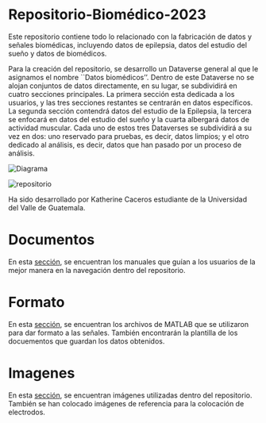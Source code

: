 # Repositorio-Biomédico-2023

Este repositorio contiene todo lo relacionado con la fabricación de datos y señales biomédicas,
incluyendo datos de epilepsia, datos del estudio del sueño y datos de biomédicos.

Para la creación del repositorio, se desarrollo un Dataverse general al que le asignamos el nombre ``Datos biomédicos’’. Dentro de este Dataverse no se alojan conjuntos de datos directamente, en su lugar, se subdividirá en cuatro secciones principales. La primera sección esta dedicada a los usuarios, y las tres secciones restantes se centrarán en datos específicos. La segunda sección contendrá datos del estudio de la Epilepsia, la tercera se enfocará en datos del estudio del sueño y la cuarta albergará datos de actividad muscular. Cada uno de estos tres Dataverses se subdividirá a su vez en dos: uno reservado para pruebas, es decir, datos limpios; y el otro dedicado al análisis, es decir, datos que han pasado por un proceso de análisis.

![Diagrama](https://github.com/cac1837/Repositorio-Biomedico-2023/assets/68131380/ec6acfa4-16c5-4c05-95d3-1430140d0844)


![repositorio](https://github.com/cac1837/Repositorio-Biomedico-2023/assets/68131380/a373bdbd-9e1c-4ae0-93a4-5c0be8af418a)

Ha sido desarrollado por Katherine Caceros estudiante de la Universidad del Valle de Guatemala.

# Documentos

En esta [sección](Documentos/), se encuentran los manuales que guían a los usuarios de la mejor manera en la 
navegación dentro del repositorio.

# Formato

En esta [sección](Formato/), se encuentran los archivos de MATLAB que se utilizaron para dar formato a las 
señales. También encontrarán la plantilla de los docuementos que guardan los datos obtenidos.

# Imagenes

En esta [sección](Imagenes/), se encuentran imágenes utilizadas dentro del repositorio. 
También se han colocado imágenes de referencia para la colocación de electrodos.

